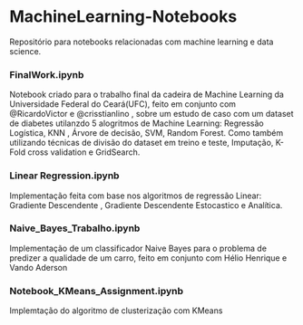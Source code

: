 # MachineLearning-Notebooks
Repositório para notebooks relacionadas com machine learning e data science.

### FinalWork.ipynb
Notebook criado para o trabalho final da cadeira de Machine Learning da Universidade Federal do Ceará(UFC), feito em conjunto com @RicardoVictor e @crisstianlino
, sobre um estudo de caso com um dataset de diabetes utilanzdo 5 alogritmos de Machine Learning: Regressão Logística, KNN , Árvore de decisão, SVM, Random Forest. Como também utilizando técnicas de divisão do dataset em treino e teste, Imputação, K-Fold cross validation e GridSearch.

### Linear Regression.ipynb
Implementação feita com base nos algoritmos de regressão Linear: Gradiente Descendente , Gradiente Descendente Estocastico e Analítica.

### Naive_Bayes_Trabalho.ipynb
Implementação de um classificador Naive Bayes para o problema de predizer a qualidade de um carro, feito em conjunto com Hélio Henrique e Vando Aderson

### Notebook_KMeans_Assignment.ipynb
Implemtação do algoritmo de clusterização com KMeans
